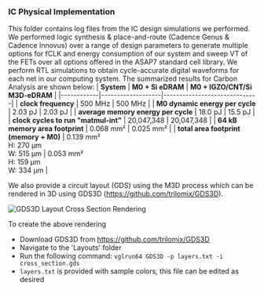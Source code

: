 ### IC Physical Implementation ###

This folder contains log files from the IC design simulations we performed. We performed logic synthesis & place-and-route (Cadence Genus & Cadence Innovus) over a range of design parameters to generate multiple options for fCLK and energy consumption of our system and sweep VT of the FETs over all options offered in the ASAP7 standard cell library. We perform RTL simulations to obtain cycle-accurate digital waveforms for each net in our computing system. The summarized results for Carbon Analysis are shown below:
| **System** | **M0 + Si eDRAM** | **M0 + IGZO/CNT/Si M3D-eDRAM** |
|------------|-------------------|------------------------------|
| **clock frequency** | 500 MHz | 500 MHz |
| **M0 dynamic energy per cycle** | 2.03 pJ | 2.03 pJ |
| **average memory energy per cycle** | 18.0 pJ | 15.5 pJ |
| **clock cycles to run "matmul-int"** | 20,047,348 | 20,047,348 |
| **64 kB memory area footprint** | 0.068 mm² | 0.025 mm² |
| **total area footprint (memory + M0)** | 0.139 mm²<br>H: 270 μm<br>W: 515 μm | 0.053 mm²<br>H: 159 μm<br>W: 334 μm |

We also provide a circuit layout (GDS) using the M3D process which can be rendered in 3D using GDS3D (https://github.com/trilomix/GDS3D).

![GDS3D Layout Cross Section Rendering](https://github.com/user-attachments/assets/ab8140ab-978f-41e9-a535-0ec23534ef94)

To create the above rendering
- Download GDS3D from https://github.com/trilomix/GDS3D
- Navigate to the 'Layouts' folder
- Run the following command: `vglrun64 GDS3D -p layers.txt -i cross_section.gds`
- `layers.txt` is provided with sample colors, this file can be edited as desired
